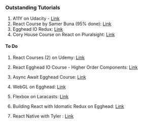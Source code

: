 ### Outstanding Tutorials

1. A11Y on Udacity - [Link](https://classroom.udacity.com/courses/ud891)
2. React Course by Samer Buna (95% done): [Link](https://app.pluralsight.com/paths/skills/react)
3. Egghead IO Redux: [Link](https://egghead.io/lessons/javascript-redux-avoiding-array-mutations-with-concat-slice-and-spread)
4. Cory House Course on React on Pluralsight: [Link](https://app.pluralsight.com/paths/skills/react)


#### To Do 
1. React Courses (2) on Udemy: [Link](https://www.udemy.com/home/my-courses/learning/)

3. React Egghead IO Course - Higher Order Components: [Link](https://egghead.io/lessons/react-write-a-higher-order-component-from-scratch)
4. Async Await Egghead Course: [Link](https://egghead.io/courses/asynchronous-javascript-with-async-await)
5. WebGL on Egghead: [Link](https://egghead.io/lessons/javascript-setting-up-webgl)
6. Flexbox on Laracasts: [Link](https://laracasts.com/series/learn-flexbox-through-examples)
7. Building React with Idomatic Redux on Egghead: [Link](https://egghead.io/courses/building-react-applications-with-idiomatic-redux)
8. React Native with Tyler : [Link](https://egghead.io/courses/react-native-fundamentals)